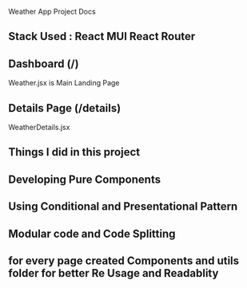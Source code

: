 Weather App Project Docs

## Stack Used : React MUI React Router

## Dashboard (/)
Weather.jsx  is Main Landing Page

## Details Page (/details)
WeatherDetails.jsx

## Things I did in this project

## Developing Pure Components
## Using Conditional and Presentational Pattern
## Modular code and Code Splitting 
## for every page created Components and utils folder for better Re Usage and Readablity



